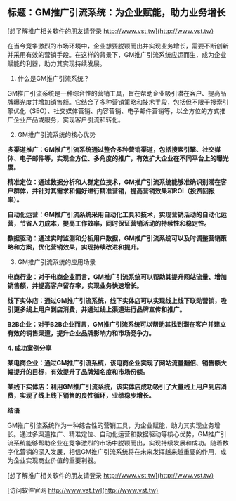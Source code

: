 ## **标题：GM推广引流系统：为企业赋能，助力业务增长**

[想了解推广相关软件的朋友请登录 http://www.vst.tw](http://www.vst.tw)

在当今竞争激烈的市场环境中，企业想要脱颖而出并实现业务增长，需要不断创新并采用有效的营销手段。在这样的背景下，GM推广引流系统应运而生，成为企业赋能的利器，助力其实现持续发展。

1. 什么是GM推广引流系统？

GM推广引流系统是一种综合性的营销工具，旨在帮助企业吸引潜在客户、提高品牌曝光度并增加销售额。它结合了多种营销策略和技术手段，包括但不限于搜索引擎优化（SEO）、社交媒体营销、内容营销、电子邮件营销等，以全方位的方式推广企业产品或服务，实现客户引流和转化。

2. GM推广引流系统的核心优势

**多渠道推广：GM推广引流系统通过整合多种营销渠道，包括搜索引擎、社交媒体、电子邮件等，实现全方位、多角度的推广，有效扩大企业在不同平台上的曝光度。**

**精准定位：通过数据分析和人群定位技术，GM推广引流系统能够准确识别潜在客户群体，并针对其需求和偏好进行精准营销，提高营销效果和ROI（投资回报率）。**

**自动化运营：GM推广引流系统采用自动化工具和技术，实现营销活动的自动化运营，节省人力成本，提高工作效率，同时保证营销活动的持续性和稳定性。**

**数据驱动：通过实时监测和分析用户数据，GM推广引流系统可以及时调整营销策略和方案，优化营销效果，实现持续改进和提升。**

3. GM推广引流系统的应用场景

**电商行业：对于电商企业而言，GM推广引流系统可以帮助其提升网站流量、增加销售额，并提高客户留存率，实现业务快速增长。**

**线下实体店：通过GM推广引流系统，线下实体店可以实现线上线下联动营销，吸引更多线上用户到店消费，并通过线上渠道进行品牌宣传和推广。**

**B2B企业：对于B2B企业而言，GM推广引流系统可以帮助其找到潜在客户并建立有效的销售渠道，提升企业品牌影响力和市场竞争力。**

**4. 成功案例分享**

**某电商企业：通过GM推广引流系统，该电商企业实现了网站流量翻倍、销售额大幅提升的目标，有效提升了品牌知名度和市场份额。**

**某线下实体店：利用GM推广引流系统，该实体店成功吸引了大量线上用户到店消费，实现了线上线下销售的良性循环，业绩稳步增长。**

**结语**

GM推广引流系统作为一种综合性的营销工具，为企业赋能，助力其实现业务增长。通过多渠道推广、精准定位、自动化运营和数据驱动等核心优势，GM推广引流系统能够帮助企业在竞争激烈的市场中脱颖而出，实现持续发展和成功。随着数字化营销的深入发展，相信GM推广引流系统将在未来发挥越来越重要的作用，成为企业实现商业价值的重要利器。

[想了解推广相关软件的朋友请登录 http://www.vst.tw](http://www.vst.tw)


[访问软件官网 http://www.vst.tw](http://www.vst.tw)
